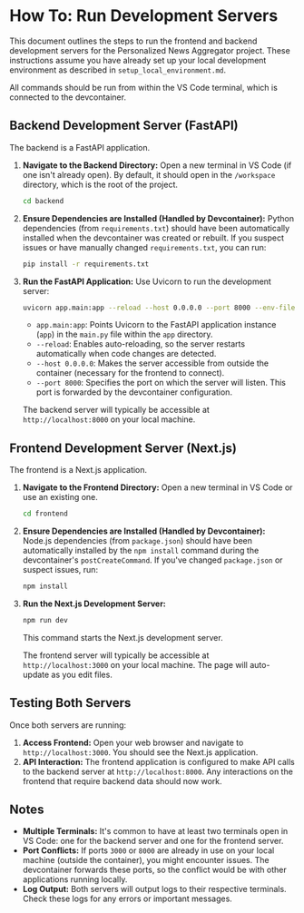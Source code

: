 # How To: Run Development Servers

This document outlines the steps to run the frontend and backend development servers for the Personalized News Aggregator project. These instructions assume you have already set up your local development environment as described in `setup_local_environment.md`.

All commands should be run from within the VS Code terminal, which is connected to the devcontainer.

## Backend Development Server (FastAPI)

The backend is a FastAPI application.

1.  **Navigate to the Backend Directory:**
    Open a new terminal in VS Code (if one isn't already open). By default, it should open in the `/workspace` directory, which is the root of the project.
    ```bash
    cd backend
    ```

2.  **Ensure Dependencies are Installed (Handled by Devcontainer):**
    Python dependencies (from `requirements.txt`) should have been automatically installed when the devcontainer was created or rebuilt. If you suspect issues or have manually changed `requirements.txt`, you can run:
    ```bash
    pip install -r requirements.txt
    ```

3.  **Run the FastAPI Application:**
    Use Uvicorn to run the development server:
    ```bash
    uvicorn app.main:app --reload --host 0.0.0.0 --port 8000 --env-file .env
    ```
    *   `app.main:app`: Points Uvicorn to the FastAPI application instance (`app`) in the `main.py` file within the `app` directory.
    *   `--reload`: Enables auto-reloading, so the server restarts automatically when code changes are detected.
    *   `--host 0.0.0.0`: Makes the server accessible from outside the container (necessary for the frontend to connect).
    *   `--port 8000`: Specifies the port on which the server will listen. This port is forwarded by the devcontainer configuration.

    The backend server will typically be accessible at `http://localhost:8000` on your local machine.

## Frontend Development Server (Next.js)

The frontend is a Next.js application.

1.  **Navigate to the Frontend Directory:**
    Open a new terminal in VS Code or use an existing one.
    ```bash
    cd frontend
    ```

2.  **Ensure Dependencies are Installed (Handled by Devcontainer):**
    Node.js dependencies (from `package.json`) should have been automatically installed by the `npm install` command during the devcontainer's `postCreateCommand`. If you've changed `package.json` or suspect issues, run:
    ```bash
    npm install
    ```

3.  **Run the Next.js Development Server:**
    ```bash
    npm run dev
    ```
    This command starts the Next.js development server.

    The frontend server will typically be accessible at `http://localhost:3000` on your local machine. The page will auto-update as you edit files.

## Testing Both Servers

Once both servers are running:

1.  **Access Frontend:** Open your web browser and navigate to `http://localhost:3000`. You should see the Next.js application.
2.  **API Interaction:** The frontend application is configured to make API calls to the backend server at `http://localhost:8000`. Any interactions on the frontend that require backend data should now work.

## Notes

*   **Multiple Terminals:** It's common to have at least two terminals open in VS Code: one for the backend server and one for the frontend server.
*   **Port Conflicts:** If ports `3000` or `8000` are already in use on your local machine (outside the container), you might encounter issues. The devcontainer forwards these ports, so the conflict would be with other applications running locally.
*   **Log Output:** Both servers will output logs to their respective terminals. Check these logs for any errors or important messages.

